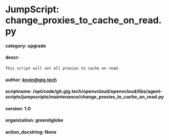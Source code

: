 
# JumpScript: change_proxies_to_cache_on_read.py
        
#### category: upgrade
#### descr: 
```
This script will set all proxies to cache on read.

```
#### author: kevin@gig.tech
#### scriptname: /opt/code/git.gig.tech/openvcloud/openvcloud/libs/agent-scripts/jumpscripts/maintenance/change_proxies_to_cache_on_read.py
#### version: 1.0
#### organization: greenitglobe
#### action_docstring: None